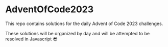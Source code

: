 # AdventOfCode2023

This repo contains solutions for the daily Advent of Code 2023 challenges.

These solutions will be organized by day and will be attempted to be resolved in Javascript :sunglasses: